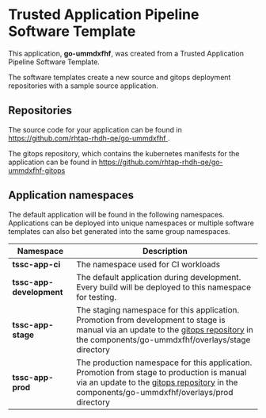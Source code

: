 # Trusted Application Pipeline Software Template

This application, **go-ummdxfhf**, was created from a Trusted Application Pipeline Software Template.

The software templates create a new source and gitops deployment repositories with a sample source application. 

## Repositories

The source code for your application can be found in [https://github.com/rhtap-rhdh-qe/go-ummdxfhf ](https://github.com/rhtap-rhdh-qe/go-ummdxfhf ).
 
The gitops repository, which contains the kubernetes manifests for the application can be found in 
[https://github.com/rhtap-rhdh-qe/go-ummdxfhf-gitops ](https://github.com/rhtap-rhdh-qe/go-ummdxfhf-gitops ) 

## Application namespaces 

The default application will be found in the following namespaces. Applications can be deployed into unique namespaces or multiple software templates can also bet generated into the same group namespaces.  

|  Namespace   |  Description   |  
| -------- | -------- |
| **tssc-app-ci** | The namespace used for CI workloads |
| **tssc-app-development** | The default application during development. Every build will be deployed to this namespace for testing. |
| **tssc-app-stage** | The staging namespace for this application. Promotion from development to stage is manual via an update to the [gitops repository](https://github.com/rhtap-rhdh-qe/go-ummdxfhf-gitops ) in the components/go-ummdxfhf/overlays/stage directory |
| **tssc-app-prod** | The production namespace for this application. Promotion from stage to production is manual via an update to the [gitops repository](https://github.com/rhtap-rhdh-qe/go-ummdxfhf-gitops ) in the components/go-ummdxfhf/overlays/prod directory |